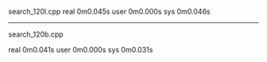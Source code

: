 search_120l.cpp
real    0m0.045s
user    0m0.000s
sys     0m0.046s

-------------------------------

search_120b.cpp

real    0m0.041s
user    0m0.000s
sys     0m0.031s
